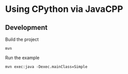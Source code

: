 # Using CPython via JavaCPP


## Development

Build the project
```
mvn
```

Run the example
```
mvn exec:java -Dexec.mainClass=Simple
```